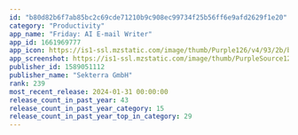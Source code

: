 ```yaml
---
id: "b80d82b6f7ab85bc2c69cde71210b9c908ec99734f25b56ff6e9afd2629f1e20"
category: "Productivity"
app_name: "Friday: AI E-mail Writer"
app_id: 1661969777
app_icon: https://is1-ssl.mzstatic.com/image/thumb/Purple126/v4/93/2b/be/932bbe0a-8914-adb7-9c7a-e833ab4f67f6/AppIcon-0-0-1x_U007emarketing-0-10-0-0-85-220.png/1024x1024bb.png
app_screenshot: https://is1-ssl.mzstatic.com/image/thumb/PurpleSource126/v4/e5/50/0c/e5500c2e-6d89-08ec-68a2-af5a845772a7/fe89129e-b727-4f61-831e-5b1a442206d0_1242x_2688.jpg/1242x2688bb.png
publisher_id: 1589051112
publisher_name: "Sekterra GmbH"
rank: 239
most_recent_release: 2024-01-31 00:00:00
release_count_in_past_year: 43
release_count_in_past_year_category: 15
release_count_in_past_year_top_in_category: 29
---
```

